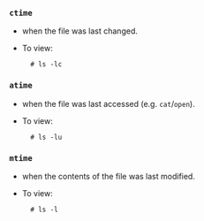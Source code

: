 <!--
Categories:
  - linux
  - unix
Tags:
  - linux
  - unix
  - file times
-->

### `ctime`

- when the file was last changed.
- To view:
 
        # ls -lc
 
### `atime`

- when the file was last accessed (e.g. `cat`/`open`).
- To view:

        # ls -lu

### `mtime`

- when the contents of the file was last modified.
- To view:

        # ls -l